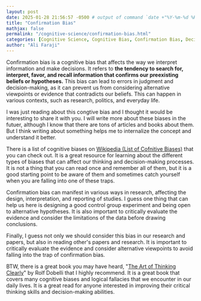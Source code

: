 ```yaml
---
layout: post
date: 2025-01-28 21:56:57 -0500 # output of command `date +"%Y-%m-%d %H:%M:%S %z"`
title: "Confirmation Bias"
mathjax: false
permalink: "/cognitive-science/confirmation-bias.html"
categories: [Cognitive Science, Cognitive Bias, Confirmation Bias, Decision Making, Critical Thinking]
author: "Ali Faraji"
---
```


Confirmation bias is a cognitive bias that affects the way we interpret information and make decisions. It refers to **the tendency to search for, interpret, favor, and recall information that confirms our preexisting beliefs or hypotheses.** This bias can lead to errors in judgment and decision-making, as it can prevent us from considering alternative viewpoints or evidence that contradicts our beliefs. This can happen in various contexts, such as research, politics, and everyday life.

I was just reading about this congtive bias and I thought it would be interesting to share it with you. I will write more about these biases in the futuer, although I know that there are tons of articles and books about them. But I think writing about something helps me to internalize the concept and understand it better.

There is a list of cognitive biases on [Wikipedia (List of Cofnitive Biases)](https://en.wikipedia.org/wiki/List_of_cognitive_biases) that you can check out. It is a great resource for learning about the different types of biases that can affect our thinking and decision-making processes. It is not a thing that you can read once and remember all of them, but it is a good starting point to be aware of them and sometimes catch yourself when you are falling into one of these traps.

Confirmation bias can manifest in various ways in research, affecting the design, interpretation, and reporting of studies. I guess one thing that can help us here is designing a good control group experiment and being open to alternative hypotheses. It is also important to critically evaluate the evidence and consider the limitations of the data before drawing conclusions.

Finally, I guess not only we should consider this bias in our research and papers, but also in reading other's papers and research. It is important to critically evaluate the evidence and consider alternative viewpoints to avoid falling into the trap of confirmation bias.

BTW, there is a great book you may have heard, "[The Art of Thinking Clearly](https://www.google.com/search?q=the+art+of+thinking+clearly)" by Rolf Dobelli that I highly recommend. It is a great book that covers many cognitive biases and logical fallacies that we encounter in our daily lives. It is a great read for anyone interested in improving their critical thinking skills and decision-making abilities.
